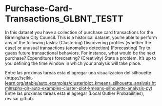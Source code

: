 # Purchase-Card-Transactions_GLBNT_TESTT
In this dataset you have a collection of purchase card transactions for the Birmingham City Council. This is a historical dataset, you’re able to perform any of the following tasks:  (Clustering) Discovering profiles (whether the case) or unusual transactions (anomalies detection)  (Forecasting) Try to guess future transactional behaviors. For instance, what would be the next purchase? Expenditures forecasting?  (Creativity) State a problem.  It’s up to you defining the time window in which your analysis will take place.

Entre las proximas tareas esta el agregar una visualizacion del silhouette (https://scikit-learn.org/stable/auto_examples/cluster/plot_kmeans_silhouette_analysis.html#sphx-glr-auto-examples-cluster-plot-kmeans-silhouette-analysis-py)
Entre las proximas tareas esta el agregar (Local Outlier Probabilities), revisar github.
